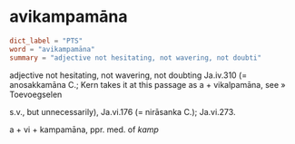 # avikampamāna

``` toml
dict_label = "PTS"
word = "avikampamāna"
summary = "adjective not hesitating, not wavering, not doubti"
```

adjective not hesitating, not wavering, not doubting Ja.iv.310 (= anosakkamāna C.; Kern takes it at this passage as a \+ vikalpamāna, see
» Toevoegselen

 s.v., but unnecessarily), Ja.vi.176 (= nirāsanka C.); Ja.vi.273.

a \+ vi \+ kampamāna, ppr. med. of *kamp*

